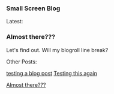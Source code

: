 ### Small Screen Blog
Latest:
### Almost there???

Let's find out. Will my blogroll line break?

Other Posts:

[testing a blog post](https://smallscreen.info/testing-a-blog-post.md)
[Testing this again](https://smallscreen.info/blog/posts/2023/01/20/Testing-this-again)

[Almost there???](https://smallscreen.info/blog/posts/2023/01/20/Almost-there???)